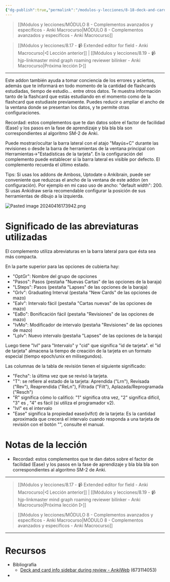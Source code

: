 ```yaml
---
{"dg-publish":true,"permalink":"/modulos-y-lecciones/8-18-deck-and-card-info-sidebar-during-review-anki-macrocurso/","noteIcon":"","updated":"2024-05-22T19:51:07.045+02:00"}
---
```



> [[Módulos y lecciones/MÓDULO 8 - Complementos avanzados y específicos - Anki Macrocurso\|MÓDULO 8 - Complementos avanzados y específicos - Anki Macrocurso]]

> [[Módulos y lecciones/8.17 - 📹 Extended editor for field - Anki Macrocurso\|◁ Lección anterior]] | [[Módulos y lecciones/8.19 - 📹 hjp-linkmaster mind graph roaming reviewer bilinker - Anki Macrocurso\|Próxima lección ▷]]

---

Este addon también ayuda a tomar conciencia de los errores y aciertos, además que te informará en todo momento de la cantidad de flashcards estudiadas, tiempo de estudio... entre otros datos. Te muestra información tanto de la flashcard que estás estudiando en el momento como de la flashcard que estudiaste previamente. Puedes reducir o ampliar el ancho de la ventana donde se presentan los datos, y te permite otras configuraciones.

Recordad: estos complementos que te dan datos sobre el factor de facilidad (Ease) y los pasos en la fase de aprendizaje y bla bla bla son correspondientes al algoritmo SM-2 de Anki.

Puede mostrar/ocultar la barra lateral con el atajo "Mayús+C" durante las revisiones o desde la barra de herramientas de la ventana principal con Herramientas->"Estadísticas de la tarjeta". En la configuración del complemento puede establecer si la barra lateral es visible por defecto. El complemento recuerda el último estado.

Tips: Si usas los addons de Amboss, Uptodate o Ankibrain, puede ser conveniente que reduzcas el ancho de la ventana de este addon (en configuración). Por ejemplo en mi caso uso de ancho: "default width": 200. Si usas Ankidraw sería recomendable configurar la posición de sus herramientas de dibujo a la izquierda.

![Pasted image 20240416173942.png](/img/user/ANEXOS/Pasted%20image%2020240416173942.png)

# Significado de las abreviaturas utilizadas
El complemento utiliza abreviaturas en la barra lateral para que ésta sea más compacta.

En la parte superior para las opciones de cubierta hay:
- "OptGr": Nombre del grupo de opciones
- "Pasos": Pasos (pestaña "Nuevas Cartas" de las opciones de la baraja)
- "LSteps": Pasos (pestaña "Lapses" de las opciones de la baraja)
- "GrIv": Graduating Interval (pestaña "New Cards" de las opciones de mazo)
- "EaIv": Intervalo fácil (pestaña "Cartas nuevas" de las opciones de mazo)
- "EaBo": Bonificación fácil (pestaña "Revisiones" de las opciones de mazo)
- "IvMo": Modificador de intervalo (pestaña "Revisiones" de las opciones de mazo)
- "LpIv": Nuevo intervalo (pestaña "Lapses" de las opciones de la baraja)

Luego tiene "Ivl" para "Intervalo" y "cid" que significa "id de tarjeta". el "id de tarjeta" almacena la
tiempo de creación de la tarjeta en un formato especial (tiempo epoch/unix en milisegundos).

Las columnas de la tabla de revisión tienen el siguiente significado:
- "Fecha": la última vez que se revisó la tarjeta.
- "T": se refiere al estado de la tarjeta: Aprendida ("Lrn"), Revisada ("Rev"), Reaprendida ("ReLn"), Filtrada ("Filt"), Aplazada/Reprogramada ("Resch")
- "R" significa cómo lo calificó: "1" significa otra vez, "2" significa difícil, "3" es , "4" es fácil (si utiliza el programador v2).
- "Ivl" es el intervalo
- "Ease" significa la propiedad ease(ivlfct) de la tarjeta: Es la cantidad aproximada que crecerá el intervalo cuando responda a una tarjeta de revisión con el botón "", consulte el manual.

# Notas de la lección
- Recordad: estos complementos que te dan datos sobre el factor de facilidad (Ease) y los pasos en la fase de aprendizaje y bla bla bla son correspondientes al algoritmo SM-2 de Anki.


---

> [[Módulos y lecciones/8.17 - 📹 Extended editor for field - Anki Macrocurso\|◁ Lección anterior]] | [[Módulos y lecciones/8.19 - 📹 hjp-linkmaster mind graph roaming reviewer bilinker - Anki Macrocurso\|Próxima lección ▷]]

> [[Módulos y lecciones/MÓDULO 8 - Complementos avanzados y específicos - Anki Macrocurso\|MÓDULO 8 - Complementos avanzados y específicos - Anki Macrocurso]]

---

# Recursos
- Bibliografía
	- [Deck and card info sidebar during review - AnkiWeb](https://ankiweb.net/shared/info/673114053) (673114053)
- 



